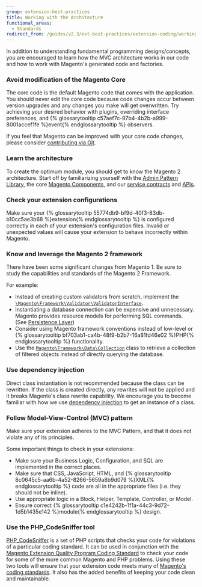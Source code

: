 ```yaml
---
group: extension-best-practices
title: Working with the Architecture
functional_areas:
  - Standards
redirect_from: /guides/v2.3/ext-best-practices/extension-coding/working-with-arch-bp.html
---
```


In addition to understanding fundamental programming designs/concepts, you are encouraged to learn how the MVC architecture works in our code and how to work with Magento's generated code and factories.

### Avoid modification of the Magento Core

  The core code is the default Magento code that comes with the application. You should never edit the core code because code changes occur between version upgrades and any changes you make will get overwritten. Try achieving your desired behavior with plugins, overriding interface preferences, and {% glossarytooltip c57aef7c-97b4-4b2b-a999-8001accef1fe %}event{% endglossarytooltip %} observers.

  If you feel that Magento can be improved with your core code changes, please consider [contributing via Git]({{page.baseurl}}/contribute/code.html).

### Learn the architecture

  To create the optimum module, you should get to know the Magento 2 architecture. Start off by familiarizing yourself with the [Admin Pattern Library]({{page.baseurl}}/pattern-library.html), the core [Magento Components]({{page.baseurl}}/extension-development.html), and our [service contracts]({{page.baseurl}}/extension-development/core-concepts/service-contracts.html) and [APIs]({{page.baseurl}}/get-started/get-started.html).

### Check your extension configurations

  Make sure your {% glossarytooltip 55774db9-bf9d-40f3-83db-b10cc5ae3b68 %}extension{% endglossarytooltip %} is configured correctly in each of your extension's configuration files. Invalid or unexpected values will cause your extension to behave incorrectly within Magento.

### Know and leverage the Magento 2 framework

  There have been some significant changes from Magento 1. Be sure to study the capabilities and standards of the Magento 2 Framework.

  For example:

* Instead of creating custom validators from scratch, implement the [`\Magento\Framework\Validator\ValidatorInterface`]({{site.mage2000url}}lib/internal/Magento/Framework/Validator/ValidatorInterface.php).
* Instantiating a database connection can be expensive and unnecessary. Magento provides resource models for performing SQL commands. (See [Persistence Layer]({{page.baseurl}}/architecture/layers/persistence.html))
* Consider using Magento framework conventions instead of low-level or {% glossarytooltip bf703ab1-ca4b-48f9-b2b7-16a81fd46e02 %}PHP{% endglossarytooltip %} functionality.
* Use the  [`Magento\Framework\Data\Collection`]({{site.mage2000url}}lib/internal/Magento/Framework/Data/Collection.php) class to retrieve a collection of filtered objects instead of directly querying the database.

### Use dependency injection

  Direct class instantiation is not recommended because the class can be rewritten. If the class is created directly, any rewrites will not be applied and it breaks Magento's class rewrite capability. We encourage you to become familiar with how we use [dependency injection]({{page.baseurl}}/extension-development/core-concepts/dependency-injection.html) to get an instance of a class.

### Follow Model-View-Control (MVC) pattern

  Make sure your extension adheres to the MVC Pattern, and that it does not violate any of its principles.

  Some important things to check in your extensions:

* Make sure your Business Logic, Configuration, and SQL are implemented in the correct places.
* Make sure that CSS, JavaScript, HTML, and {% glossarytooltip 8c0645c5-aa6b-4a52-8266-5659a8b9d079 %}XML{% endglossarytooltip %} code are all in the appropriate files (i.e. they should not be inline).
* Use appropriate logic in a Block, Helper, Template, Controller, or Model.
* Ensure correct {% glossarytooltip c1e4242b-1f1a-44c3-9d72-1d5b1435e142 %}module{% endglossarytooltip %} design.

### Use the PHP_CodeSniffer tool

[PHP_CodeSniffer](https://github.com/squizlabs/PHP_CodeSniffer) is a set of PHP scripts that checks your code for violations of a particular coding standard. It can be used in conjunction with the [Magento Extension Quality Program Coding Standard](https://github.com/magento/marketplace-eqp) to check your code for some of the more common Magento and PHP problems. Using these two tools will ensure that your extension code meets many of [Magento's coding standards]({{page.baseurl}}/coding-standards.html). It also has the added benefits of keeping your code clean and maintainable.

